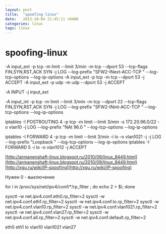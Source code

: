 ```yaml
---
layout: post
title:  "spoofing-linux"
date:   2013-10-04 21:45:11 +0400
categories: linux
tags: linux
---
```


# spoofing-linux
-A input_ext -p tcp -m limit --limit 3/min -m tcp --dport 53 --tcp-flags FIN,SYN,RST,ACK SYN -j LOG --log-prefix "SFW2-INext-ACC-TCP " --log-tcp-options --log-ip-options
-A input_ext -p tcp -m tcp --dport 53 -j ACCEPT
-A input_ext -p udp -m udp --dport 53 -j ACCEPT


-A INPUT -j input_ext


-A input_int -p tcp -m limit --limit 3/min -m tcp --dport 22 --tcp-flags FIN,SYN,RST,ACK SYN -j LOG --log-prefix "SFW2-INint-ACC-TCP " --log-tcp-options --log-ip-options


iptables -I POSTROUTING  4 -p tcp -m limit --limit 3/min -s 172.20.96.0/22 -o vlan10 -j LOG --log-prefix "NAt 96.0 " --log-tcp-options --log-ip-options

iptables -I FORWARD 4 -p tcp -m limit --limit 3/min -i lo -o vlan1021 -j -j LOG --log-prefix "Loopback " --log-tcp-options --log-ip-options
iptables -I FORWARD 5 -i lo -o vlan1012 -j ACCEPT

[http://armanenshaft-linux.blogspot.ru/2010/09/linux_8449.html](http://armanenshaft-linux.blogspot.ru/2010/09/linux_8449.html)
[http://xgu.ru/wiki/IP-spoofing](http://xgu.ru/wiki/IP-spoofing)

Нужен 0 - выключение

for i in /proc/sys/net/ipv4/conf/*/rp_filter ; do  echo 2 > $i; done




sysctl -w net.ipv4.conf.eth0.rp_filter=2
sysctl -w net.ipv4.conf.eth1.rp_filter=2
sysctl -w net.ipv4.conf.lo.rp_filter=2
sysctl -w net.ipv4.conf.vlan10.rp_filter=2
sysctl -w net.ipv4.conf.vlan1021.rp_filter=2
sysctl -w net.ipv4.conf.vlan27.rp_filter=2
sysctl -w net.ipv4.conf.all.rp_filter=2
sysctl -w net.ipv4.conf.default.rp_filter=2

eth0  eth1  lo  vlan10  vlan1021  vlan27
